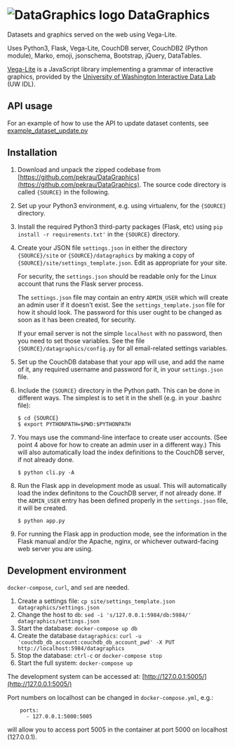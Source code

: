 # ![DataGraphics logo](https://github.com/pekrau/DataGraphics/raw/master/datagraphics/static/logo32.png) DataGraphics

Datasets and graphics served on the web using Vega-Lite.

Uses Python3, Flask, Vega-Lite, CouchDB server, CouchDB2 (Python module),
Marko, emoji, jsonschema, Bootstrap, jQuery, DataTables.

[Vega-Lite](https://vega.github.io/vega-lite/)
is a JavaScript library implementing a grammar of interactive graphics,
provided by the
[University of Washington Interactive Data Lab](https://idl.cs.washington.edu/)
(UW IDL).

## API usage

For an example of how to use the API to update dataset contents, see
[example_dataset_update.py](https://github.com/pekrau/DataGraphics/blob/master/datagraphics/api/example_dataset_update.py)

## Installation

1. Download and unpack the zipped codebase from
   [https://github.com/pekrau/DataGraphics](https://github.com/pekrau/DataGraphics).
   The source code directory is called `{SOURCE}` in the following.

2. Set up your Python3 environment, e.g. using virtualenv, for the
   `{SOURCE}` directory.

3. Install the required Python3 third-party packages (Flask, etc) using
   `pip install -r requirements.txt'` in the `{SOURCE}` directory.
   
4. Create your JSON file `settings.json` in either the directory
   `{SOURCE}/site` or `{SOURCE}/datagraphics` by making a copy of 
   `{SOURCE}/site/settings_template.json`. Edit as appropriate for your site.

   For security, the `settings.json` should be readable only for the Linux
   account that runs the Flask server process.

   The `settings.json` file may contain an entry `ADMIN_USER` which will
   create an admin user if it doesn't exist. See the `settings_template.json`
   file for how it should look. The password for this user ought to be
   changed as soon as it has been created, for security.
   
   If your email server is not the simple `localhost` with no password,
   then you need to set those variables. See the file
   `{SOURCE}/datagraphics/config.py` for all email-related settings
   variables.

5. Set up the CouchDB database that your app will use, and add the name of
   it, any required username and password for it, in your `settings.json`
   file.

6. Include the `{SOURCE}` directory in the Python path. This can be done
   in different ways. The simplest is to set it in the shell
   (e.g. in your .bashrc file):
   ```
   $ cd {SOURCE}
   $ export PYTHONPATH=$PWD:$PYTHONPATH
   ```

7. You mays use the command-line interface to create user accounts.
   (See point 4 above for how to create an admin user in a different way.)
   This will also automatically load the index definitions to
   the CouchDB server, if not already done.
   ```
   $ python cli.py -A
   ```

8. Run the Flask app in development mode as usual. This will automatically
   load the index definitons to the CouchDB server, if not already done.
   If the `ADMIN_USER` entry has been defined properly in the `settings.json`
   file, it will be created.
   ```
   $ python app.py
   ```

9. For running the Flask app in production mode, see the information
   in the Flask manual and/or the Apache, nginx, or whichever
   outward-facing web server you are using.


## Development environment

`docker-compose`, `curl`, and `sed` are needed.

1. Create a settings file: `cp site/settings_template.json datagraphics/settings.json`
2. Change the host to `db`: `sed -i 's/127.0.0.1:5984/db:5984/' datagraphics/settings.json`
3. Start the database: `docker-compose up db`
4. Create the database `datagraphics`: `curl -u 'couchdb_db_account:couchdb_db_account_pwd' -X PUT http://localhost:5984/datagraphics`
5. Stop the database: `ctrl-c` or `docker-compose stop`
6. Start the full system: `docker-compose up`

The development system can be accessed at: [http://127.0.0.1:5005/](http://127.0.0.1:5005/)

Port numbers on localhost can be changed in `docker-compose.yml`, e.g.:
```
    ports:
      - 127.0.0.1:5000:5005
```
will allow you to access port 5005 in the container at port 5000 on localhost (127.0.0.1).
